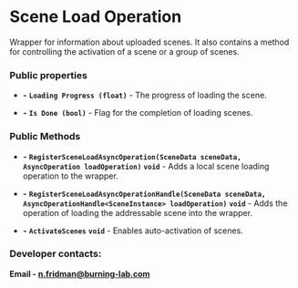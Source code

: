 ﻿# Scene Load Operation

Wrapper for information about uploaded scenes. It also contains a method for controlling the activation of a scene or a group of scenes.

### Public properties

- **-** **`Loading Progress (float)`** - The progress of loading the scene.

- **-** **`Is Done (bool)`** - Flag for the completion of loading scenes.

### Public Methods

- **-** **`RegisterSceneLoadAsyncOperation(SceneData sceneData, AsyncOperation loadOperation)`** **`void`** - Adds a local scene loading operation to the wrapper.

- **-** **`RegisterSceneLoadAsyncOperationHandle(SceneData sceneData, AsyncOperationHandle<SceneInstance> loadOperation)`** **`void`** - Adds the operation of loading the addressable scene into the wrapper.

- **-** **`ActivateScenes`** **`void`** - Enables auto-activation of scenes.

### Developer contacts:

**Email - [n.fridman@burning-lab.com](mailto://n.fridman@burning-lab.com)**
